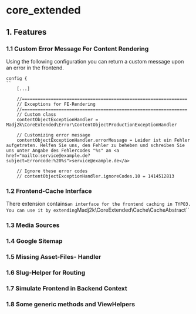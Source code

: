 # core_extended
## 1. Features
### 1.1 Custom Error Message For Content Rendering
Using the following configuration you can return a custom message upon an error in the frontend.
```
config {
``
	[...]

    //===============================================================
    // Exceptions for FE-Rendering
    //===============================================================
    // Custom class
    contentObjectExceptionHandler = Madj2k\CoreExtended\Error\ContentObjectProductionExceptionHandler

    // Customizing error message
    contentObjectExceptionHandler.errorMessage = Leider ist ein Fehler aufgetreten. Helfen Sie uns, den Fehler zu beheben und schreiben Sie uns unter Angabe des Fehlercodes "%s" an <a href="mailto:service@example.de?subject=Errorcode:%20%s">service@example.de</a>

    // Ignore these error codes
    // contentObjectExceptionHandler.ignoreCodes.10 = 1414512813

```
### 1.2 Frontend-Cache Interface
There extension contains`` an interface for the frontend caching in TYPO3. You can use it by extending ``Madj2k\CoreExtended\Cache\CacheAbstract``

### 1.3 Media Sources
### 1.4 Google Sitemap
### 1.5 Missing Asset-Files- Handler
### 1.6 Slug-Helper for Routing
### 1.7 Simulate Frontend in Backend Context
### 1.8 Some generic methods and ViewHelpers
